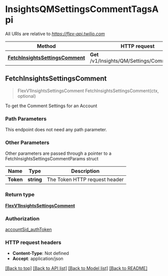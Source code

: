 # InsightsQMSettingsCommentTagsApi

All URIs are relative to *https://flex-api.twilio.com*

Method | HTTP request | Description
------------- | ------------- | -------------
[**FetchInsightsSettingsComment**](InsightsQMSettingsCommentTagsApi.md#FetchInsightsSettingsComment) | **Get** /v1/Insights/QM/Settings/CommentTags | 



## FetchInsightsSettingsComment

> FlexV1InsightsSettingsComment FetchInsightsSettingsComment(ctx, optional)



To get the Comment Settings for an Account

### Path Parameters

This endpoint does not need any path parameter.

### Other Parameters

Other parameters are passed through a pointer to a FetchInsightsSettingsCommentParams struct


Name | Type | Description
------------- | ------------- | -------------
**Token** | **string** | The Token HTTP request header

### Return type

[**FlexV1InsightsSettingsComment**](FlexV1InsightsSettingsComment.md)

### Authorization

[accountSid_authToken](../README.md#accountSid_authToken)

### HTTP request headers

- **Content-Type**: Not defined
- **Accept**: application/json

[[Back to top]](#) [[Back to API list]](../README.md#documentation-for-api-endpoints)
[[Back to Model list]](../README.md#documentation-for-models)
[[Back to README]](../README.md)

